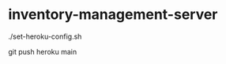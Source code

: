 # inventory-management-server

<!-- set heroku config -->

./set-heroku-config.sh

<!-- Push to Heroku -->

git push heroku main
